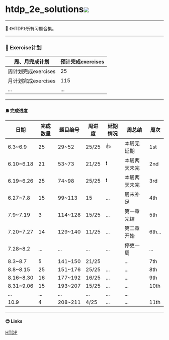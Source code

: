 # htdp_2e_solutions<img src="https://img.shields.io/badge/htdp-solutions-blue"> 

-------------------------------------------

  💬 《HTDP》所有习题合集。

---------------------------------------------------------

###  🚩 Exercise计划

| 周、月完成计划      | 预计完成exercises |
| ------------------- | ----------------- |
| 周计划完成exercises | 25                |
| 月计划完成exercises | 115               |
| ...                 | ...               |



--------------------------------------------------------------------------------------

####  ⛽ 完成进度

| 日期 | 完成数量 | 题目编号 | 周进度 | 延期情况 | 周总结 |  周次|
| ---- | -------- | -------- | -------- | -------- | -------- | -------- |
| 6.3~6.9 | 25 | 29~52 | 25/25 | 👍 | 本周无延期 | 1st |
| 6.10~6.18 | 21 | 53~73 | 21/25 | ❗ | 本周两天未完 | 2nd |
| 6.19~6.26 | 25 | 74~98 | 25/25 | ❗ | 本周两天未完 | 3rd |
| 6.27~7.8 | 15 | 99~113 | 15 | ... | 周末补足 | 4th |
| 7.9~7.19 | 3 | 114~128 | 15/25 | ... | 第一章完结 | 5th |
| 7.20~7.27 | 14 | 129~140 | 11/25 | ... | 第二章开始 | 6th... |
| 7.28~8.2 | ... | ... | ... | ... | 停更一周 | ... |
| 8.3~8.7 | 5 | 141~150 | 21/25 |  | ... | 7th |
| 8.8~8.15 | 25 | 151~176 | 25/25 | ... | ... | 8th |
| 8.16~8.30 | 16 | 177~192 | 16/25 | ... | ... | 9th |
| 8.31~9.06 | 15 | 193~207 | 15/25 | ... | ... | 10th |
| ... | ... | ... | ... | ... | ... |  |
| 10.9 | 4 | 208~211 | 4/25 | ... | ... | 11th |

----------------------------------------------------------------

####  😊 Links

[HTDP](https://htdp.org/2019-02-24/	"htdp")


